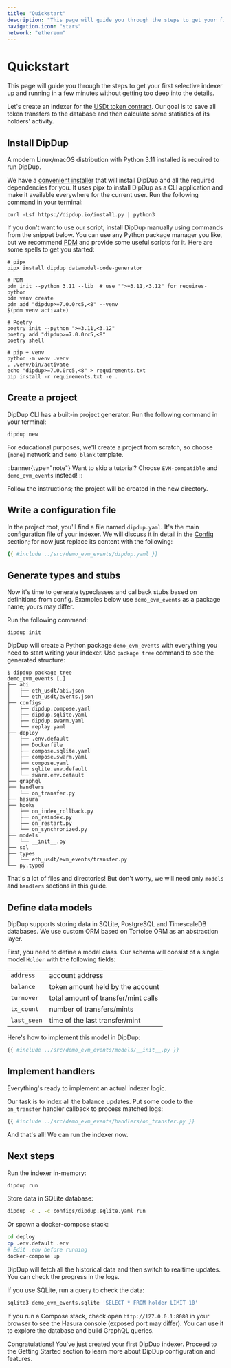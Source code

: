 ```yaml
---
title: "Quickstart"
description: "This page will guide you through the steps to get your first selective indexer up and running in a few minutes without getting too deep into the details."
navigation.icon: "stars"
network: "ethereum"
---
```


# Quickstart

This page will guide you through the steps to get your first selective indexer up and running in a few minutes without getting too deep into the details.

Let's create an indexer for the [USDt token contract](https://etherscan.io/address/0xdac17f958d2ee523a2206206994597c13d831ec7). Our goal is to save all token transfers to the database and then calculate some statistics of its holders' activity.

## Install DipDup

A modern Linux/macOS distribution with Python 3.11 installed is required to run DipDup.

We have a [convenient installer](https://dipdup.io/install.py) that will install DipDup and all the required dependencies for you. It uses pipx to install DipDup as a CLI application and make it available everywhere for the current user. Run the following command in your terminal:

```shell [Terminal]
curl -Lsf https://dipdup.io/install.py | python3
```

If you don't want to use our script, install DipDup manually using commands from the snippet below. You can use any Python package manager you like, but we recommend [PDM](https://pdm.fming.dev/latest/) and provide some useful scripts for it. Here are some spells to get you started:

```shell [Terminal]
# pipx
pipx install dipdup datamodel-code-generator

# PDM
pdm init --python 3.11 --lib  # use "">=3.11,<3.12" for requires-python
pdm venv create
pdm add "dipdup>=7.0.0rc5,<8" --venv
$(pdm venv activate)

# Poetry
poetry init --python ">=3.11,<3.12"
poetry add "dipdup>=7.0.0rc5,<8"
poetry shell

# pip + venv
python -m venv .venv
. .venv/bin/activate
echo "dipdup>=7.0.0rc5,<8" > requirements.txt
pip install -r requirements.txt -e .
```

## Create a project

DipDup CLI has a built-in project generator. Run the following command in your terminal:

```shell [Terminal]
dipdup new
```

For educational purposes, we'll create a project from scratch, so choose `[none]` network and `demo_blank` template.

::banner{type="note"}
Want to skip a tutorial? Choose `EVM-compatible` and `demo_evm_events` instead!
::

Follow the instructions; the project will be created in the new directory.

## Write a configuration file

In the project root, you'll find a file named `dipdup.yaml`. It's the main configuration file of your indexer. We will discuss it in detail in the [Config](1.getting-started/3.config.md) section; for now just replace its content with the following:

```yaml [dipdup.yaml]
{{ #include ../src/demo_evm_events/dipdup.yaml }}
```

## Generate types and stubs

Now it's time to generate typeclasses and callback stubs based on definitions from config. Examples below use `demo_evm_events` as a package name; yours may differ.

Run the following command:

```shell [Terminal]
dipdup init
```

DipDup will create a Python package `demo_evm_events` with everything you need to start writing your indexer. Use `package tree` command to see the generated structure:

```shell [Terminal]
$ dipdup package tree
demo_evm_events [.]
├── abi
│   ├── eth_usdt/abi.json
│   └── eth_usdt/events.json
├── configs
│   ├── dipdup.compose.yaml
│   ├── dipdup.sqlite.yaml
│   ├── dipdup.swarm.yaml
│   └── replay.yaml
├── deploy
│   ├── .env.default
│   ├── Dockerfile
│   ├── compose.sqlite.yaml
│   ├── compose.swarm.yaml
│   ├── compose.yaml
│   ├── sqlite.env.default
│   └── swarm.env.default
├── graphql
├── handlers
│   └── on_transfer.py
├── hasura
├── hooks
│   ├── on_index_rollback.py
│   ├── on_reindex.py
│   ├── on_restart.py
│   └── on_synchronized.py
├── models
│   └── __init__.py
├── sql
├── types
│   └── eth_usdt/evm_events/transfer.py
└── py.typed
```

That's a lot of files and directories! But don't worry, we will need only `models` and `handlers` sections in this guide.

## Define data models

DipDup supports storing data in SQLite, PostgreSQL and TimescaleDB databases. We use custom ORM based on Tortoise ORM as an abstraction layer.

First, you need to define a model class. Our schema will consist of a single model `Holder` with the following fields:

|             |                                     |
| ----------- | ----------------------------------- |
| `address`   | account address                     |
| `balance`   | token amount held by the account    |
| `turnover`  | total amount of transfer/mint calls |
| `tx_count`  | number of transfers/mints           |
| `last_seen` | time of the last transfer/mint      |

Here's how to implement this model in DipDup:

```python [models/__init__.py]
{{ #include ../src/demo_evm_events/models/__init__.py }}
```

## Implement handlers

Everything's ready to implement an actual indexer logic.

Our task is to index all the balance updates. Put some code to the `on_transfer` handler callback to process matched logs:

```python [handlers/on_transfer.py]
{{ #include ../src/demo_evm_events/handlers/on_transfer.py }}
```

And that's all! We can run the indexer now.

## Next steps

Run the indexer in-memory:

```bash
dipdup run
```

Store data in SQLite database:

```bash
dipdup -c . -c configs/dipdup.sqlite.yaml run
```

Or spawn a docker-compose stack:

```bash
cd deploy
cp .env.default .env
# Edit .env before running
docker-compose up
```

DipDup will fetch all the historical data and then switch to realtime updates. You can check the progress in the logs.

If you use SQLite, run a query to check the data:

```bash
sqlite3 demo_evm_events.sqlite 'SELECT * FROM holder LIMIT 10'
```

If you run a Compose stack, check open `http://127.0.0.1:8080` in your browser to see the Hasura console (exposed port may differ). You can use it to explore the database and build GraphQL queries.

Congratulations! You've just created your first DipDup indexer. Proceed to the Getting Started section to learn more about DipDup configuration and features.
